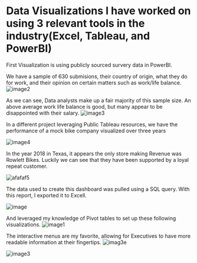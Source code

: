 # Data Visualizations I have worked on using 3 relevant tools in the industry(Excel, Tableau, and PowerBI)


First Visualization is using publicly sourced survery data in PowerBI.
 
We have a sample of 630 submisions, their country of origin, what they do for work, and their opinion on certain matters such as work/life balance.
![image2](https://github.com/Applepancakes/DataVisualizations/assets/158091426/a4218a3e-dbac-43d2-b750-d559fa1a96d7)



As we can see, Data analysts make up a fair majority of this sample size. An above average work life balance is good, but many appear to be disappointed with their salary.
![image3](https://github.com/Applepancakes/DataVisualizations/assets/158091426/37af68c7-8439-4c80-9d90-1fd2eae80df6)
 

 
 In a different project leveraging Public Tableau resources, we have the performance of a mock bike company visualized over three years
 
![image4](https://github.com/Applepancakes/DataVisualizations/assets/158091426/7f51f0a2-5ed5-4305-ae05-1b43f149a335)


In the year 2018 in Texas, it appears the only store making Revenue was Rowlett Bikes. Luckily we can see that they have been supported by a loyal repeat customer.

![afafaf5](https://github.com/Applepancakes/DataVisualizations/assets/158091426/7c7bd191-fda5-463b-97bc-71db02ab9e4c)



The data used to create this dashboard was pulled using a SQL query. With this report, I exported it to Excell.

![image](https://github.com/Applepancakes/DataVisualizations/assets/158091426/68c731e1-ac3a-4479-95f2-26ffe6add756)


And leveraged my knowledge of Pivot tables to set up these following visualizations.
![image1](https://github.com/Applepancakes/DataVisualizations/assets/158091426/ac541ab2-e3c0-4b2e-a535-112da5d26168)



The interactive menus are my favorite, allowing for Executives to have more readable information at their fingertips.
![imag3e](https://github.com/Applepancakes/DataVisualizations/assets/158091426/b0d3ccc6-2b5f-427e-84ed-0bc4366dbc63)



![image3](https://github.com/Applepancakes/DataVisualizations/assets/158091426/fa60ffdd-869c-401e-8473-db8f1ea3c183)




